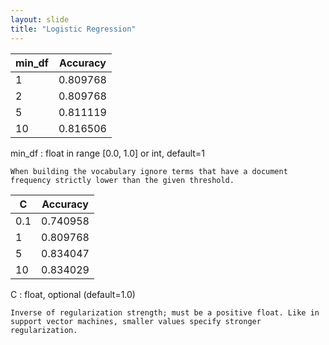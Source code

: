 ```yaml
---
layout: slide
title: "Logistic Regression"
---
```



| min_df |  Accuracy|
|-------------------|----------|
|      1  |0.809768|
|      2  |0.809768|
|      5 | 0.811119|
|     10|  0.816506|

min_df : float in range [0.0, 1.0] or int, default=1

    When building the vocabulary ignore terms that have a document frequency strictly lower than the given threshold. 


| C  |Accuracy|
|-------------------|----------|
|  0.1 | 0.740958 |
|    1 | 0.809768 |
|    5 | 0.834047 |
|   10 | 0.834029 |

C : float, optional (default=1.0)

    Inverse of regularization strength; must be a positive float. Like in support vector machines, smaller values specify stronger regularization.

